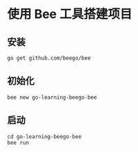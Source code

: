 # 使用 Bee 工具搭建项目

## 安装
```
go get github.com/beego/bee
```

## 初始化

```
bee new go-learning-beego-bee
```


## 启动
```
cd go-learning-beego-bee
bee run 
```

